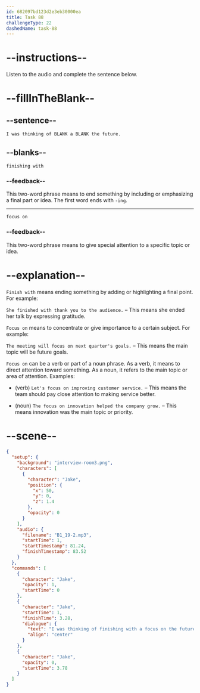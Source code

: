```yaml
---
id: 682097bd123d2e3eb30000ea
title: Task 88
challengeType: 22
dashedName: task-88
---
```


<!-- (Audio) Jake: I was thinking of finishing with a focus on the future. -->

# --instructions--

Listen to the audio and complete the sentence below.

# --fillInTheBlank--

## --sentence--

`I was thinking of BLANK a BLANK the future.`

## --blanks--

`finishing with`

### --feedback--

This two-word phrase means to end something by including or emphasizing a final part or idea. The first word ends with `-ing`.

---

`focus on`

### --feedback--

This two-word phrase means to give special attention to a specific topic or idea.

# --explanation--

`Finish with` means ending something by adding or highlighting a final point. For example:

`She finished with thank you to the audience.` – This means she ended her talk by expressing gratitude.

`Focus on` means to concentrate or give importance to a certain subject. For example:

`The meeting will focus on next quarter's goals.` – This means the main topic will be future goals.

`Focus on` can be a verb or part of a noun phrase. As a verb, it means to direct attention toward something. As a noun, it refers to the main topic or area of attention. Examples:

- (verb) `Let's focus on improving customer service.` – This means the team should pay close attention to making service better.

- (noun) `The focus on innovation helped the company grow.` – This means innovation was the main topic or priority.

# --scene--

```json
{
  "setup": {
    "background": "interview-room3.png",
    "characters": [
      {
        "character": "Jake",
        "position": {
          "x": 50,
          "y": 0,
          "z": 1.4
        },
        "opacity": 0
      }
    ],
    "audio": {
      "filename": "B1_19-2.mp3",
      "startTime": 1,
      "startTimestamp": 81.24,
      "finishTimestamp": 83.52
    }
  },
  "commands": [
    {
      "character": "Jake",
      "opacity": 1,
      "startTime": 0
    },
    {
      "character": "Jake",
      "startTime": 1,
      "finishTime": 3.28,
      "dialogue": {
        "text": "I was thinking of finishing with a focus on the future.",
        "align": "center"
      }
    },
    {
      "character": "Jake",
      "opacity": 0,
      "startTime": 3.78
    }
  ]
}
```
